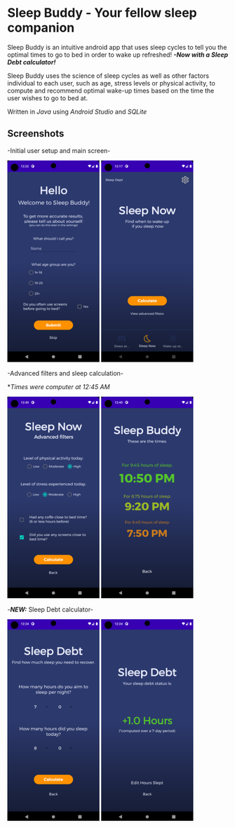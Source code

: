 # Sleep Buddy - Your fellow sleep companion  
Sleep Buddy is an intuitive android app that uses sleep cycles to tell you the optimal times to go to bed in order to wake up refreshed!
***-Now with a Sleep Debt calculator!***

Sleep Buddy uses the science of sleep cycles as well as other factors individual to each user, such as age, stress levels or physical activity, to compute and recommend optimal wake-up times based on the time the user wishes to go to bed at.

Written in *Java* using *Android Studio* and *SQLite*

## Screenshots
-Initial user setup and main screen-

<img src="screenshots/2_initial_setup.png?" width="210" height="460" /> <img src="screenshots/3_0_sleep_now_menu.png" width="210" height="460" />

-Advanced filters and sleep calculation-

**Times were computer at 12:45 AM*

<img src="screenshots/5_adv_filters.png" width="210" height="460" /> <img src="screenshots/9_adv_filter_result.png" width="210" height="460" /> 

-***NEW:*** Sleep Debt calculator-

<img src="screenshots/7_sleep_dept_setup.png" width="210" height="460" /> <img src="screenshots/8_sleep_dept_status.png" width="210" height="460" /> 
